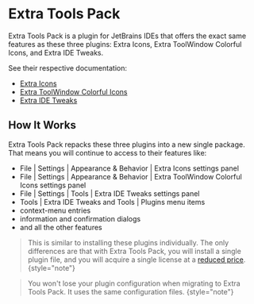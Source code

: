 <show-structure for="chapter,procedure,tab,def"/>

# Extra Tools Pack

Extra Tools Pack is a plugin for JetBrains IDEs that offers the exact same features as these three plugins: Extra Icons, Extra ToolWindow Colorful Icons, and Extra IDE Tweaks.

See their respective documentation:

* [Extra Icons](Extra-Icons.md)
* [Extra ToolWindow Colorful Icons](Extra-TCI.md)
* [Extra IDE Tweaks](Extra-IDE-Tweaks.md)

## How It Works

Extra Tools Pack repacks these three plugins into a new single package.
That means you will continue to access to their features like:
* <ui-path>File | Settings | Appearance & Behavior | Extra Icons</ui-path> settings panel
* <ui-path>File | Settings | Appearance & Behavior | Extra ToolWindow Colorful Icons</ui-path> settings panel
* <ui-path>File | Settings | Tools | Extra IDE Tweaks</ui-path> settings panel
* <ui-path>Tools | Extra IDE Tweaks</ui-path> and <ui-path>Tools | Plugins</ui-path> menu items
* context-menu entries
* information and confirmation dialogs
* and all the other features

> This is similar to installing these plugins individually. The only differences are that with Extra Tools Pack, you will install a single plugin file, and you will acquire a single license at a [reduced price](Purchase-a-License.md#extra-tools-pack).
{style="note"}

> You won't lose your plugin configuration when migrating to Extra Tools Pack. It uses the same configuration files.
{style="note"}
